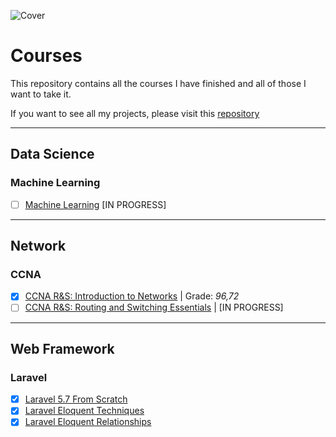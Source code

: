 ![Cover](https://summer.gwu.edu/sites/g/files/zaxdzs2206/f/styles/promo_slider_12_col/public/image/RegisterforCourses_Graphic_v3.jpg?itok=p_PWlpkk)

# Courses
This repository contains all the courses I have finished and all of those I want to take it.

If you want to see all my projects, please visit this [repository](https://github.com/lflucasferreira/projects)

---

## Data Science
### Machine Learning
- [ ] [Machine Learning](https://github.com/lflucasferreira/courses/blob/master/machinelearning.md) [IN PROGRESS]

---

## Network
### CCNA
- [x] [CCNA R&S: Introduction to Networks](https://github.com/lflucasferreira/courses/blob/master/ccna1.md) | Grade: *96,72*
- [ ] [CCNA R&S: Routing and Switching Essentials](https://github.com/lflucasferreira/courses/blob/master/ccna2.md) | [IN PROGRESS]

---

## Web Framework
### Laravel
- [x] [Laravel 5.7 From Scratch](https://laracasts.com)
- [x] [Laravel Eloquent Techniques](https://laracasts.com)
- [x] [Laravel Eloquent Relationships](https://laracasts.com)
